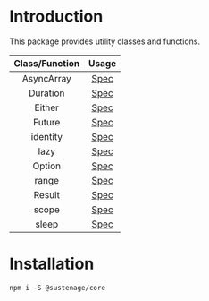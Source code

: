 # Introduction

This package provides utility classes and functions.

| Class/Function | Usage |
| :---: | :---: |
| AsyncArray | [Spec](https://github.com/sustenage/ts-sustenage-core/blob/main/src/async-array.spec.ts) |
| Duration   | [Spec](https://github.com/sustenage/ts-sustenage-core/blob/main/src/duration.spec.ts) |
| Either    | [Spec](https://github.com/sustenage/ts-sustenage-core/blob/main/src/either.spec.ts) |
| Future     | [Spec](https://github.com/sustenage/ts-sustenage-core/blob/main/src/future.spec.ts) |
| identity   | [Spec](https://github.com/sustenage/ts-sustenage-core/blob/main/src/identity.spec.ts) |
| lazy       | [Spec](https://github.com/sustenage/ts-sustenage-core/blob/main/src/lazy.spec.ts) |
| Option     | [Spec](https://github.com/sustenage/ts-sustenage-core/blob/main/src/option.spec.ts) |
| range      | [Spec](https://github.com/sustenage/ts-sustenage-core/blob/main/src/range.spec.ts) |
| Result     | [Spec](https://github.com/sustenage/ts-sustenage-core/blob/main/src/result.spec.ts) |
| scope      | [Spec](https://github.com/sustenage/ts-sustenage-core/blob/main/src/scope.spec.ts) |
| sleep      | [Spec](https://github.com/sustenage/ts-sustenage-core/blob/main/src/sleep.spec.ts) |

# Installation

```
npm i -S @sustenage/core
```
